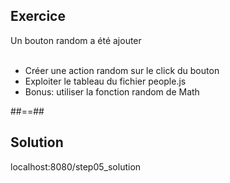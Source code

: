 <!-- .slide: class="sfeir-bg-pink exercice" -->
## Exercice
<span>Un bouton random a été ajouter</span><br><br>
<ul>
    <li>Créer une action random sur le click du bouton</li>
    <li>Exploiter le tableau du fichier people.js</li>
    <li>Bonus: utiliser la fonction random de Math </li>
</ul>

##==##

<!-- .slide: class="sfeir-bg-blue exercice" -->
## Solution
<span class="full-center">localhost:8080/step05_solution</span>